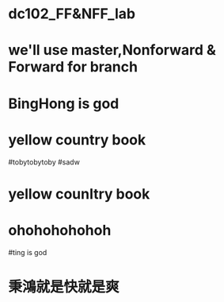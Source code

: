 # dc102_FF&NFF_lab
# we'll use master,Nonforward & Forward for branch
# BingHong is god
# yellow country book

#tobytobytoby
#sadw
# yellow counItry book
# ohohohohohoh
#ting is god
# 秉鴻就是快就是爽
